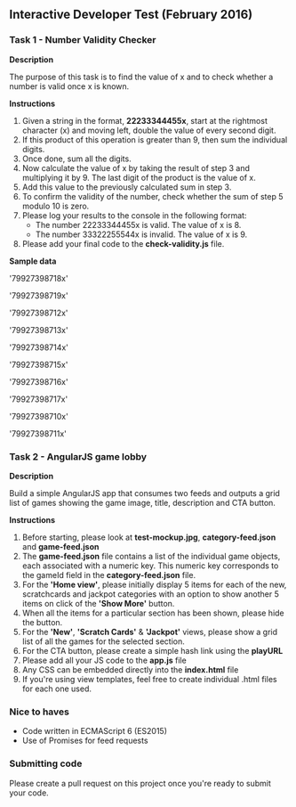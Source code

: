 ## Interactive Developer Test (February 2016)

### Task 1 - Number Validity Checker

**Description**

The purpose of this task is to find the value of x and to check whether a number is valid once x is known.

**Instructions**

1. Given a string in the format, **22233344455x**, start at the rightmost character (x) and moving left, double the value of every second digit.
2. If this product of this operation is greater than 9, then sum the individual digits.
3. Once done, sum all the digits.
4. Now calculate the value of x by taking the result of step 3 and multiplying it by 9. The last digit of the product is the value of x.
5. Add this value to the previously calculated sum in step 3.
6. To confirm the validity of the number, check whether the sum of step 5 modulo 10 is zero.
7. Please log your results to the console in the following format:
	- The number 22233344455x is valid. The value of x is 8.
	- The number 33322255544x is invalid. The value of x is 9.
8. Please add your final code to the **check-validity.js** file.

**Sample data**

'79927398718x'

'79927398719x'

'79927398712x'

'79927398713x'

'79927398714x'

'79927398715x'

'79927398716x'

'79927398717x'

'79927398710x'

'79927398711x'

### Task 2 - AngularJS game lobby

**Description**

Build a simple AngularJS app that consumes two feeds and outputs a grid list of games showing the game image, title, description and CTA button.

**Instructions**

1. Before starting, please look at **test-mockup.jpg**, **category-feed.json** and **game-feed.json**
2. The **game-feed.json** file contains a list of the individual game objects, each associated with a numeric key. This numeric key corresponds to the gameId field in the **category-feed.json** file.
3. For the **'Home view'**, please initially display 5 items for each of the new, scratchcards and jackpot categories with an option to show another 5 items on click of the **'Show More'** button.
4. When all the items for a particular section has been shown, please hide the button.
5. For the **'New'**, **'Scratch Cards'** & **'Jackpot'** views, please show a grid list of all the games for the selected section.
6. For the CTA button, please create a simple hash link using the **playURL**
7. Please add all your JS code to the **app.js** file
8. Any CSS can be embedded directly into the **index.html** file
9. If you're using view templates, feel free to create individual .html files for each one used.

### Nice to haves
- Code written in ECMAScript 6 (ES2015)
- Use of Promises for feed requests

### Submitting code
Please create a pull request on this project once you're ready to submit your code.
